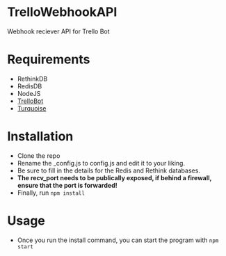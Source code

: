 # TrelloWebhookAPI
Webhook reciever API for Trello Bot

# Requirements
* RethinkDB
* RedisDB
* NodeJS
* [TrelloBot](https://github.com/Trello-Bot-Community/TrelloBot)
* [Turquoise](https://github.com/Trello-Bot-Community/Turquoise)

# Installation
* Clone the repo
* Rename the _config.js to config.js and edit it to your liking.
* Be sure to fill in the details for the Redis and Rethink databases.
* **The recv_port needs to be publically exposed, if behind a firewall, ensure that the port is forwarded!**
* Finally, run `npm install`

# Usage
* Once you run the install command, you can start the program with `npm start`
